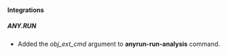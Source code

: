 #### Integrations
##### ANY.RUN
- Added the *obj_ext_cmd* argument to **anyrun-run-analysis** command.
